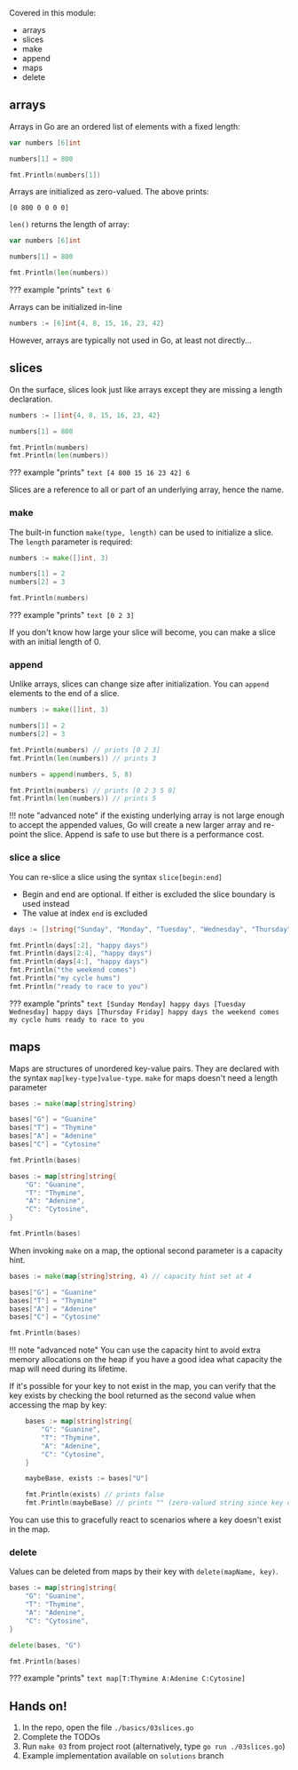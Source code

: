 Covered in this module:

* arrays
* slices
* make
* append
* maps
* delete

## arrays
Arrays in Go are an ordered list of elements with a fixed length:
```go
var numbers [6]int

numbers[1] = 800

fmt.Println(numbers[1])
```

Arrays are initialized as zero-valued. The above prints:
```text
[0 800 0 0 0 0]
```

`len()` returns the length of array:
```go
var numbers [6]int

numbers[1] = 800

fmt.Println(len(numbers))
```

??? example "prints"
    ```text
    6
    ```

Arrays can be initialized in-line
```go
numbers := [6]int{4, 8, 15, 16, 23, 42}
```

However, arrays are typically not used in Go, at least not directly...

## slices
On the surface, slices look just like arrays except they are missing a length declaration.
```go
numbers := []int{4, 8, 15, 16, 23, 42}

numbers[1] = 800

fmt.Println(numbers)
fmt.Println(len(numbers))
```

??? example "prints"
    ```text
    [4 800 15 16 23 42]
    6
    ```

Slices are a reference to all or part of an underlying array, hence the name.

### make
The built-in function `make(type, length)` can be used to initialize a slice. The `length` parameter is required:
```go
numbers := make([]int, 3)

numbers[1] = 2
numbers[2] = 3

fmt.Println(numbers)
```

??? example "prints"
    ```text
    [0 2 3]
    ```
    
If you don't know how large your slice will become, you can make a slice with an initial length of 0.

### append
Unlike arrays, slices can change size after initialization. You can `append` elements to the end of a slice.
```go
numbers := make([]int, 3)

numbers[1] = 2
numbers[2] = 3

fmt.Println(numbers) // prints [0 2 3]
fmt.Println(len(numbers)) // prints 3

numbers = append(numbers, 5, 8)

fmt.Println(numbers) // prints [0 2 3 5 8]
fmt.Println(len(numbers)) // prints 5
```

!!! note "advanced note"
    if the existing underlying array is not large enough to accept the appended values, Go will create a new larger array and re-point the slice. Append is safe to use but there is a performance cost.

### slice a slice
You can re-slice a slice using the syntax `slice[begin:end]`

* Begin and end are optional. If either is excluded the slice boundary is used instead
* The value at index `end` is excluded

```go
days := []string{"Sunday", "Monday", "Tuesday", "Wednesday", "Thursday", "Friday"}

fmt.Println(days[:2], "happy days")
fmt.Println(days[2:4], "happy days")
fmt.Println(days[4:], "happy days")
fmt.Println("the weekend comes")
fmt.Println("my cycle hums")
fmt.Println("ready to race to you")
```

??? example "prints"
    ```text
    [Sunday Monday] happy days
    [Tuesday Wednesday] happy days
    [Thursday Friday] happy days
    the weekend comes
    my cycle hums
    ready to race to you
    ```

## maps
Maps are structures of unordered key-value pairs. They are declared with the syntax `map[key-type]value-type`. `make` for maps doesn't need a length parameter
```go
bases := make(map[string]string)

bases["G"] = "Guanine"
bases["T"] = "Thymine"
bases["A"] = "Adenine"
bases["C"] = "Cytosine"

fmt.Println(bases)
```

```go
bases := map[string]string{
	"G": "Guanine",
	"T": "Thymine",
	"A": "Adenine",
	"C": "Cytosine",
}

fmt.Println(bases)
```

When invoking `make` on a map, the optional second parameter is a capacity hint.
```go
bases := make(map[string]string, 4) // capacity hint set at 4

bases["G"] = "Guanine"
bases["T"] = "Thymine"
bases["A"] = "Adenine"
bases["C"] = "Cytosine"

fmt.Println(bases)
```

!!! note "advanced note"
    You can use the capacity hint to avoid extra memory allocations on the heap if you have a good idea what capacity the map will need during its lifetime.

If it's possible for your key to not exist in the map, you can verify that the key exists by checking the bool returned as the second value when accessing the map by key:
```go
	bases := map[string]string{
		"G": "Guanine",
		"T": "Thymine",
		"A": "Adenine",
		"C": "Cytosine",
	}

	maybeBase, exists := bases["U"]

	fmt.Println(exists) // prints false
	fmt.Println(maybeBase) // prints "" (zero-valued string since key didn't exist)
```
You can use this to gracefully react to scenarios where a key doesn't exist in the map.

### delete
Values can be deleted from maps by their key with `delete(mapName, key)`.

```go
bases := map[string]string{
	"G": "Guanine",
	"T": "Thymine",
	"A": "Adenine",
	"C": "Cytosine",
}

delete(bases, "G")

fmt.Println(bases)
```

??? example "prints"
    ```text
    map[T:Thymine A:Adenine C:Cytosine]
    ```

## Hands on!
1. In the repo, open the file `./basics/03slices.go`
2. Complete the TODOs
3. Run `make 03` from project root (alternatively, type `go run ./03slices.go`)
4. Example implementation available on `solutions` branch
